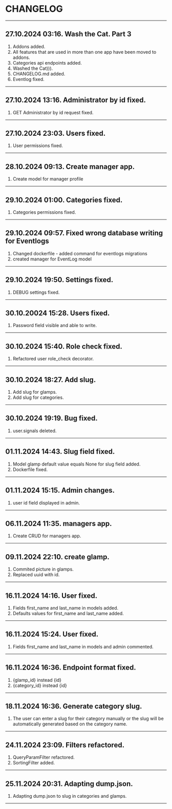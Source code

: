 # CHANGELOG

---
## 27.10.2024 03:16. Wash the Cat. Part 3

1. Addons added.
2. All features that are used in more than one app have been moved to addons.
3. Categories api endpoints added.
4. Washed the Cat))).
5. CHANGELOG.md added.
6. Eventlog fixed.
---
## 27.10.2024 13:16. Administrator by id fixed.
1. GET Administrator by id request fixed.
---
## 27.10.2024 23:03. Users fixed.
1. User permissions fixed.
---
## 28.10.2024 09:13. Create manager app.
1. Create model for manager profile
---
## 29.10.2024 01:00. Categories fixed.
1. Categories permissions fixed.
---
## 29.10.2024 09:57. Fixed wrong database writing for Eventlogs
1. Changed dockerfile - added command for eventlogs migrations
2. created manager for EventLog model
---
## 29.10.2024 19:50. Settings fixed.
1. DEBUG settings fixed.
---
## 30.10.20024 15:28. Users fixed.
1. Password field visible and able to write.
---
## 30.10.2024 15:40. Role check fixed.
1. Refactored user role_check decorator.
---
## 30.10.2024 18:27. Add slug.
1. Add slug for glamps.
2. Add slug for categories.
---
## 30.10.2024 19:19. Bug fixed.
1. user.signals deleted.
---
## 01.11.2024 14:43. Slug field fixed.
1. Model glamp default value equals None for slug field added.
2. Dockerfile fixed.
---
## 01.11.2024 15:15. Admin changes.
1. user id field displayed in admin.
---
## 06.11.2024 11:35. managers app.
1. Create CRUD for managers app.
---
## 09.11.2024 22:10. create glamp.
1. Commited picture in glamps.
2. Replaced uuid with id.
---
## 16.11.2024 14:16. User fixed.
1. Fields first_name and last_name in models added.
2. Defaults values for first_name and last_name added.
---
## 16.11.2024 15:24. User fixed.
1. Fields first_name and last_name in models and admin commented.
---
## 16.11.2024 16:36. Endpoint format fixed.
1. {glamp_id} instead {id}
2. {category_id} instead {id}
---
## 18.11.2024 16:36. Generate category slug.
1. The user can enter a slug for their category manually or the slug will be automatically generated based on the category name.
---
## 24.11.2024 23:09. Filters refactored.
1. QueryParamFilter refactored.
2. SortingFilter added.
---
## 25.11.2024 20:31. Adapting dump.json.
1. Adapting dump.json to slug in categories and glamps.
---
